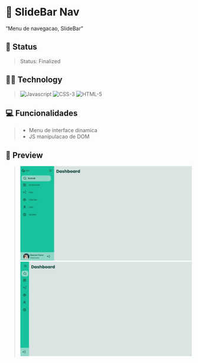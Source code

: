 # **🚢 SlideBar Nav**
<q>Menu de navegacao, SlideBar</q> 
## 📜 Status
> Status: Finalized

## 👨‍💻 Technology
> <img src="https://22fde275-a0f7-493a-9331-c31456c551ee.id.repl.co/img/icons8-javascript.svg" title="Javascript" style="width: 50px;" >
> <img src="https://22fde275-a0f7-493a-9331-c31456c551ee.id.repl.co/img/icons8-css3.svg" title="CSS-3" style="width: 50px;" >
> <img src="https://22fde275-a0f7-493a-9331-c31456c551ee.id.repl.co/img/icons8-html-5.svg" title="HTML-5" style="width: 50px;" >

## 💻 Funcionalidades

> * Menu de interface dinamica
> * JS manipulacao de DOM

## 👀 Preview
 
> <img src="open.jpeg" title="Preview do projeto Gradiente[opem]">
> <img src="closed.jpeg" title="Preview do projeto Gradiente[closed]">
> 
> 
<!-- > ### Gif
> <img src="assets/md/gif.gif"> -->
